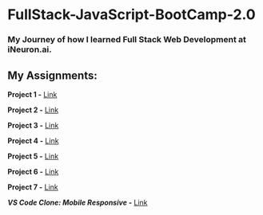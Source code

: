 # FullStack-JavaScript-BootCamp-2.0
### My Journey of how I learned Full Stack Web Development at iNeuron.ai.



## **My Assignments:**
**Project 1 -**
[Link](./Project/FSJS-2.0-Project-01/)

**Project 2 -**
[Link](./Project/FSJS-2.0-Project-02/)

**Project 3 -**
[Link](./Project/FSJS-2.0-Project-03/)

**Project 4 -**
[Link](./Project/FSJS-2.0-Project-04/)

**Project 5 -**
[Link](./Project/FSJS-2.0-Project-05/)

**Project 6 -**
[Link](./Project/FSJS-2.0-Project-06/index.html)

**Project 7 -**
[Link](https://github.com/ANKUSH-meshram/FullStack-JavaScript-BootCamp-2.0/tree/master/Project/FSJS-2.0-Project-07-CreditCardLandingPage)

_**VS Code Clone: Mobile Responsive -**_
[Link](./Project/VS-CodeClone-using-Tailwind/)
